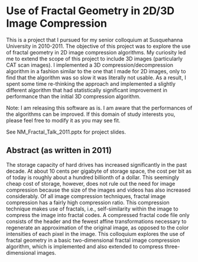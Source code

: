 Use of Fractal Geometry in 2D/3D Image Compression
======

This is a project that I pursued for my senior colloquium at Susquehanna University in 2010-2011. The objective of this project was to explore the use of fractal geometry in 2D image compression algorithms. My curiosity led me to extend the scope of this project to include 3D images (particularly CAT scan images). I implemented a 3D compression/decompression algorithm in a fashion similar to the one that I made for 2D images, only to find that the algorithm was so slow it was literally not usable. As a result, I spent some time re-thinking the approach and implemented a slightly different algorithm that had statistically significant improvement in performance than the initial 3D compression algorithm.

Note: I am releasing this software as is. I am aware that the performances of the algorithms can be improved. If this domain of study interests you, please feel free to modify it as you may see fit.

See NM_Fractal_Talk_2011.pptx for project slides.

Abstract (as written in 2011)
--------
The storage capacity of hard drives has increased significantly in the past decade.  At about 10 cents per gigabyte of storage space, the cost per bit as of today is roughly about a hundred billionth of a dollar. This seemingly cheap cost of storage, however, does not rule out the need for image compression because the size of the images and videos has also increased considerably. Of all image compression techniques, fractal image compression has a fairly high compression ratio. This compression technique makes use of fractals, i.e., self-similarity within the image to compress the image into fractal codes. A compressed fractal code file only consists of the header and the fewest affine transformations necessary to regenerate an approximation of the original image, as opposed to the color intensities of each pixel in the image. This colloquium explores the use of fractal geometry in a basic two-dimensional fractal image compression algorithm, which is implemented and also extended to compress three-dimensional images. 
